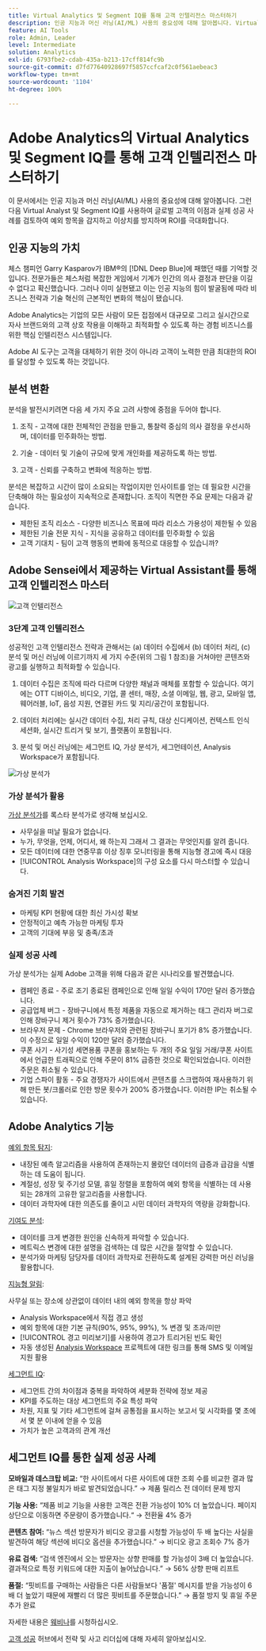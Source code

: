 ```yaml
---
title: Virtual Analytics 및 Segment IQ를 통해 고객 인텔리전스 마스터하기
description: 인공 지능과 머신 러닝(AI/ML) 사용의 중요성에 대해 알아봅니다. Virtual Analyst 및 Segment IQ를 사용하여 예외 항목을 감지하고 이상치를 방지하며 ROI를 극대화하는 글로벌 고객의 실제 성공 사례를 확인하고 이점에 대해 알아보십시오.
feature: AI Tools
role: Admin, Leader
level: Intermediate
solution: Analytics
exl-id: 6793fbe2-cdab-435a-b213-17cff814fc9b
source-git-commit: d7fd77640928697f5857ccfcaf2c0f561aebeac3
workflow-type: tm+mt
source-wordcount: '1104'
ht-degree: 100%

---
```


# Adobe Analytics의 Virtual Analytics 및 Segment IQ를 통해 고객 인텔리전스 마스터하기

이 문서에서는 인공 지능과 머신 러닝(AI/ML) 사용의 중요성에 대해 알아봅니다. 그런 다음 Virtual Analyst 및 Segment IQ를 사용하여 글로벌 고객의 이점과 실제 성공 사례를 검토하여 예외 항목을 감지하고 이상치를 방지하며 ROI를 극대화합니다.

## 인공 지능의 가치

체스 챔피언 Garry Kasparov가 IBM®의 [!DNL Deep Blue]에 패했던 때를 기억할 것입니다. 전문가들은 체스처럼 복잡한 게임에서 기계가 인간의 의사 결정과 판단을 이길 수 없다고 확신했습니다. 그러나 이미 실현됐고 이는 인공 지능의 힘이 발굴됨에 따라 비즈니스 전략과 기술 혁신의 근본적인 변화의 핵심이 됐습니다.

Adobe Analytics는 기업의 모든 사람이 모든 접점에서 대규모로 그리고 실시간으로 자사 브랜드와의 고객 상호 작용을 이해하고 최적화할 수 있도록 하는 경험 비즈니스를 위한 핵심 인텔리전스 시스템입니다.

Adobe AI 도구는 고객을 대체하기 위한 것이 아니라 고객이 노력한 만큼 최대한의 ROI를 달성할 수 있도록 하는 것입니다.

## 분석 변환

분석을 발전시키려면 다음 세 가지 주요 고려 사항에 중점을 두어야 합니다.

1. 조직 - 고객에 대한 전체적인 관점을 만들고, 통찰력 중심의 의사 결정을 우선시하며, 데이터를 민주화하는 방법.

1. 기술 - 데이터 및 기술이 규모에 맞게 개인화를 제공하도록 하는 방법.

1. 고객 - 신뢰를 구축하고 변화에 적응하는 방법.

분석은 복잡하고 시간이 많이 소요되는 작업이지만 인사이트를 얻는 데 필요한 시간을 단축해야 하는 필요성이 지속적으로 존재합니다. 조직이 직면한 주요 문제는 다음과 같습니다.

* 제한된 조직 리소스 - 다양한 비즈니스 목표에 따라 리소스 가용성이 제한될 수 있음
* 제한된 기술 전문 지식 - 지식을 공유하고 데이터를 민주화할 수 있음
* 고객 기대치 - 팀이 고객 행동의 변화에 동적으로 대응할 수 있습니까?

## Adobe Sensei에서 제공하는 Virtual Assistant를 통해 고객 인텔리전스 마스터

![고객 인텔리전스](assets/customer-intelligence.png)

### 3단계 고객 인텔리전스

성공적인 고객 인텔리전스 전략과 관해서는 (a) 데이터 수집에서 (b) 데이터 처리, (c) 분석 및 머신 러닝에 이르기까지 세 가지 수준(위의 그림 1 참조)을 거쳐야만 콘텐츠와 광고를 실행하고 최적화할 수 있습니다.

1. 데이터 수집은 조직에 따라 다르며 다양한 채널과 매체를 포함할 수 있습니다. 여기에는 OTT 디바이스, 비디오, 기업, 콜 센터, 매장, 소셜 이메일, 웹, 광고, 모바일 앱, 웨어러블, IoT, 음성 지원, 연결된 카드 및 지리/공간이 포함됩니다.

1. 데이터 처리에는 실시간 데이터 수집, 처리 규칙, 대상 신디케이션, 컨텍스트 인식 세션화, 실시간 트리거 및 보기, 플랫폼이 포함됩니다.

1. 분석 및 머신 러닝에는 세그먼트 IQ, 가상 분석가, 세그먼테이션, Analysis Workspace가 포함됩니다.

![가상 분석가](assets/virtual-analysis.png)

### 가상 분석가 활용

[가상 분석가](https://experienceleague.adobe.com/docs/analytics/analyze/analysis-workspace/virtual-analyst/overview.html?lang=ko)를 록스타 분석가로 생각해 보십시오.

* 사무실을 떠날 필요가 없습니다.
* 누가, 무엇을, 언제, 어디서, 왜 하는지 그래서 그 결과는 무엇인지를 알려 줍니다.
* 모든 데이터에 대한 연중무휴 이상 징후 모니터링을 통해 지능형 경고에 즉시 대응
* [!UICONTROL Analysis Workspace]의 구성 요소를 다시 마스터할 수 있습니다.

### 숨겨진 기회 발견

* 마케팅 KPI 현황에 대한 최신 가시성 확보
* 안정적이고 예측 가능한 마케팅 투자
* 고객의 기대에 부응 및 충족/초과

### 실제 성공 사례

가상 분석가는 실제 Adobe 고객을 위해 다음과 같은 시나리오를 발견했습니다.

* 캠페인 종료 - 주로 조기 종료된 캠페인으로 인해 일일 수익이 170만 달러 증가했습니다.
* 공급업체 버그 - 장바구니에서 특정 제품을 자동으로 제거하는 태그 관리자 버그로 인해 장바구니 제거 횟수가 73% 증가했습니다.
* 브라우저 문제 - Chrome 브라우저와 관련된 장바구니 포기가 8% 증가했습니다. 이 수정으로 일일 수익이 120만 달러 증가했습니다.
* 쿠폰 사기 - 사기성 세면용품 쿠폰을 홍보하는 두 개의 주요 일일 거래/쿠폰 사이트에서 언급한 트래픽으로 인해 주문이 81% 급증한 것으로 확인되었습니다. 이러한 주문은 취소될 수 있습니다.
* 기업 스파이 활동 - 주요 경쟁자가 사이트에서 콘텐츠를 스크랩하여 재사용하기 위해 만든 봇/크롤러로 인한 방문 횟수가 200% 증가했습니다. 이러한 IP는 취소될 수 있습니다.

## Adobe Analytics 기능

[예외 항목 탐지](https://experienceleague.adobe.com/docs/analytics/analyze/analysis-workspace/virtual-analyst/anomaly-detection/anomaly-detection.html?lang=ko):

* 내장된 예측 알고리즘을 사용하여 존재하는지 몰랐던 데이터의 급증과 급감을 식별하는 데 도움이 됩니다.
* 계절성, 성장 및 주기성 모델, 휴일 정렬을 포함하여 예외 항목을 식별하는 데 사용되는 28개의 고유한 알고리즘을 사용합니다.
* 데이터 과학자에 대한 의존도를 줄이고 시민 데이터 과학자의 역량을 강화합니다.

[기여도 분석](https://experienceleague.adobe.com/docs/analytics/analyze/analysis-workspace/virtual-analyst/contribution-analysis/ca-tokens.html?lang=ko):

* 데이터를 크게 변경한 원인을 신속하게 파악할 수 있습니다.
* 메트릭스 변경에 대한 설명을 검색하는 데 많은 시간을 절약할 수 있습니다.
* 분석가와 마케팅 담당자를 데이터 과학자로 전환하도록 설계된 강력한 머신 러닝을 활용합니다.

[지능형 알림](https://experienceleague.adobe.com/docs/analytics/analyze/analysis-workspace/virtual-analyst/intelligent-alerts/intellligent-alerts.html?lang=ko):

사무실 또는 장소에 상관없이 데이터 내의 예외 항목을 항상 파악

* Analysis Workspace에서 직접 경고 생성
* 예외 항목에 대한 기본 규칙(90%, 95%, 99%), % 변경 및 초과/미만
* [!UICONTROL 경고 미리보기]를 사용하여 경고가 트리거된 빈도 확인
* 자동 생성된 [Analysis Workspace](https://experienceleague.adobe.com/docs/analytics/analyze/analysis-workspace/home.html?lang=ko) 프로젝트에 대한 링크를 통해 SMS 및 이메일 지원 활용

[세그먼트 IQ](https://experienceleague.adobe.com/docs/analytics/analyze/analysis-workspace/segment-iq.html?lang=ko):

* 세그먼트 간의 차이점과 중복을 파악하여 세분화 전략에 정보 제공
* KPI를 주도하는 대상 세그먼트의 주요 특성 파악
* 차원, 지표 및 기타 세그먼트에 걸쳐 공통점을 표시하는 보고서 및 시각화를 몇 초에서 몇 분 이내에 얻을 수 있음
* 가치가 높은 고객과의 관계 개선

## 세그먼트 IQ를 통한 실제 성공 사례

**모바일과 데스크탑 비교:** “한 사이트에서 다른 사이트에 대한 조회 수를 비교한 결과 많은 태그 지정 불일치가 바로 발견되었습니다.” → 제품 릴리스 전 데이터 문제 방지

**기능 사용:** “제품 비교 기능을 사용한 고객은 전환 가능성이 10% 더 높았습니다. 페이지 상단으로 이동하면 주문량이 증가했습니다.“ → 전환율 4% 증가

**콘텐츠 참여:** “뉴스 섹션 방문자가 비디오 광고를 시청할 가능성이 두 배 높다는 사실을 발견하여 해당 섹션에 비디오 옵션을 추가했습니다.” → 비디오 광고 조회수 7% 증가

**유료 검색:** “검색 엔진에서 오는 방문자는 상향 판매를 할 가능성이 3배 더 높았습니다. 결과적으로 특정 키워드에 대한 지출이 늘어났습니다.” → 56% 상향 판매 리프트

**품절:** “핏비트를 구매하는 사람들은 다른 사람들보다 &#39;품절&#39; 메시지를 받을 가능성이 6배 더 높았기 때문에 재빨리 더 많은 핏비트를 주문했습니다.” → 품절 방지 및 휴일 주문 추가 완료

자세한 내용은 [웨비나](https://adobecustomersuccess.adobeconnect.com/pmetho6ivh68/)를 시청하십시오.

[고객 성공](https://experienceleague.adobe.com/docs/customer-success/customer-success/overview.html) 허브에서 전략 및 사고 리더십에 대해 자세히 알아보십시오.